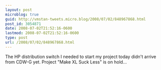 ```yaml
---
layout: post
microblog: true
guid: http://vmstan-tweets.micro.blog/2008/07/02/848967868.html
post_id: 3054871
date: 2008-07-02T21:52:16-0600
lastmod: 2008-07-02T21:52:16-0600
type: post
url: /2008/07/02/848967868.html
---
```

The HP distribution switch I needed to start my project today didn't arrive from CDW-G yet. Project "Make XL Suck Less" is on hold...
